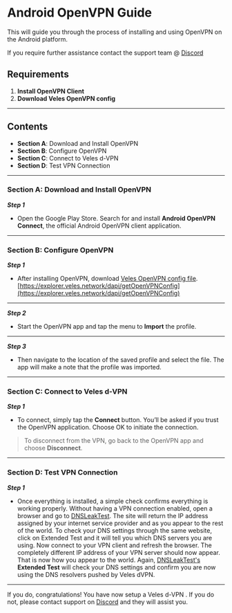 
# Android OpenVPN Guide 
This will guide you through the process of installing and using OpenVPN on the Android platform.  

If you require further assistance contact the support team @ [Discord](https://discord.gg/P528fGg)

## Requirements
1) **Install OpenVPN Client**  
2) **Download Veles OpenVPN config**  
***

## Contents
* **Section A**: Download and Install OpenVPN
* **Section B**: Configure OpenVPN
* **Section C**: Connect to Veles d-VPN
* **Section D**: Test VPN Connection
***

### Section A: Download and Install OpenVPN

***Step 1***
* Open the Google Play Store. Search for and install **Android OpenVPN Connect**, the official Android OpenVPN client application.

***

### Section B: Configure OpenVPN

***Step 1***
* After installing OpenVPN, download [Veles OpenVPN config file](https://explorer.veles.network/dapi/getOpenVPNConfig).  
[https://explorer.veles.network/dapi/getOpenVPNConfig](https://explorer.veles.network/dapi/getOpenVPNConfig)

***

***Step 2***
* Start the OpenVPN app and tap the menu to **Import** the profile.

***

***Step 3***
* Then navigate to the location of the saved profile and select the file. The app will make a note that the profile was imported.

***

### Section C: Connect to Veles d-VPN 

***Step 1***
* To connect, simply tap the **Connect** button. You’ll be asked if you trust the OpenVPN application. Choose OK to initiate the connection.  

> To disconnect from the VPN, go back to the OpenVPN app and choose **Disconnect**.  

***

### Section D: Test VPN Connection

***Step 1***
* Once everything is installed, a simple check confirms everything is working properly. Without having a VPN connection enabled, open a browser and go to [DNSLeakTest](https://www.dnsleaktest.com/).
The site will return the IP address assigned by your internet service provider and as you appear to the rest of the world. To check your DNS settings through the same website, click on Extended Test and it will tell you which DNS servers you are using.
Now connect to your VPN client and refresh the browser. The completely different IP address of your VPN server should now appear. That is now how you appear to the world. Again, [DNSLeakTest's](https://www.dnsleaktest.com/) **Extended Test** will check your DNS settings and confirm you are now using the DNS resolvers pushed by Veles dVPN.

***

If you do, congratulations! You have now setup a Veles d-VPN . If you do not, please contact support on [Discord](https://discord.gg/P528fGg) and they will assist you.  
